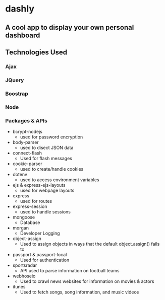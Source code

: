 # dashly

## A cool app to display your own personal dashboard

## Technologies Used

### Ajax
### JQuery
### Boostrap
### Node
### Packages & APIs
- bcrypt-nodejs
	- used for password encryption
- body-parser
	- used to disect JSON data 
- connect-flash
	- Used for flash messages 
- cookie-parser
	- used to create/handle cookies 
- dotenv
	- used to access environment variables 
- ejs & express-ejs-layouts
	- used for webpage layouts 
- express
	- used for routes
- express-session
	- used to handle sessions
- mongoose
	- Database
- morgan
	- Developer Logging
- object-assign
	- Used to assign objects in ways that the default object.assign() fails to
- passport & passport-local
	- Used for authentication
- sportsradar
	- API used to parse information on football teams 
- webhoseio
	- Used to crawl news websites for information on movies & actors
- itunes
	- Used to fetch songs, song information, and music videos   
